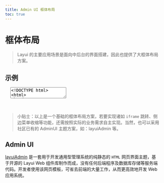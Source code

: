 ```yaml
---
title: Admin UI 框体布局
toc: true
---
```

 
# 框体布局

> Layui 的主要应用场景是面向中后台的界面搭建，因此也提供了大框体布局方案。

<h2 id="examples" lay-toc="">示例</h2>

<pre class="layui-code" lay-options="{preview: 'iframe',style: 'height: 450px;', layout: ['preview', 'code'], tools: ['full','window']}">
  <textarea>
<!DOCTYPE html>
<html>
<head>
  <meta charset="utf-8">
  <title>layout 管理界面大布局示例 - Layui</title>
  <meta name="renderer" content="webkit">
  <meta http-equiv="X-UA-Compatible" content="IE=edge,chrome=1">
  <meta name="viewport" content="width=device-width, initial-scale=1">
  <link href="{{= d.layui.cdn.css }}" rel="stylesheet">
</head>
<body>
<div class="layui-layout layui-layout-admin">
  <div class="layui-header">
    <div class="layui-logo layui-hide-xs layui-bg-black">layout demo</div>
    <!-- 头部区域（可配合layui 已有的水平导航） -->
    <ul class="layui-nav layui-layout-left">
      <!-- 移动端显示 -->
      <li class="layui-nav-item layui-show-xs-inline-block layui-hide-sm" lay-header-event="menuLeft">
        <i class="layui-icon layui-icon-spread-left"></i>
      </li>
      <li class="layui-nav-item layui-hide-xs"><a href="javascript:;">nav 1</a></li>
      <li class="layui-nav-item layui-hide-xs"><a href="javascript:;">nav 2</a></li>
      <li class="layui-nav-item layui-hide-xs"><a href="javascript:;">nav 3</a></li>
      <li class="layui-nav-item">
        <a href="javascript:;">nav groups</a>
        <dl class="layui-nav-child">
          <dd><a href="javascript:;">menu 11</a></dd>
          <dd><a href="javascript:;">menu 22</a></dd>
          <dd><a href="javascript:;">menu 33</a></dd>
        </dl>
      </li>
    </ul>
    <ul class="layui-nav layui-layout-right">
      <li class="layui-nav-item layui-hide layui-show-sm-inline-block">
        <a href="javascript:;">
          <img src="//unpkg.com/outeres@0.0.10/img/layui/icon-v2.png" class="layui-nav-img">
          tester
        </a>
        <dl class="layui-nav-child">
          <dd><a href="javascript:;">Your Profile</a></dd>
          <dd><a href="javascript:;">Settings</a></dd>
          <dd><a href="javascript:;">Sign out</a></dd>
        </dl>
      </li>
      <li class="layui-nav-item" lay-header-event="menuRight" lay-unselect>
        <a href="javascript:;">
          <i class="layui-icon layui-icon-more-vertical"></i>
        </a>
      </li>
    </ul>
  </div>
  <div class="layui-side layui-bg-black">
    <div class="layui-side-scroll">
      <!-- 左侧导航区域（可配合layui已有的垂直导航） -->
      <ul class="layui-nav layui-nav-tree" lay-filter="test">
        <li class="layui-nav-item layui-nav-itemed">
          <a class="" href="javascript:;">menu group 1</a>
          <dl class="layui-nav-child">
            <dd><a href="javascript:;">menu 1</a></dd>
            <dd><a href="javascript:;">menu 2</a></dd>
            <dd><a href="javascript:;">menu 3</a></dd>
            <dd><a href="javascript:;">the links</a></dd>
          </dl>
        </li>
        <li class="layui-nav-item">
          <a href="javascript:;">menu group 2</a>
          <dl class="layui-nav-child">
            <dd><a href="javascript:;">list 1</a></dd>
            <dd><a href="javascript:;">list 2</a></dd>
            <dd><a href="javascript:;">超链接</a></dd>
          </dl>
        </li>
        <li class="layui-nav-item"><a href="javascript:;">click menu item</a></li>
        <li class="layui-nav-item"><a href="javascript:;">the links</a></li>
      </ul>
    </div>
  </div>
  <div class="layui-body">
    <!-- 内容主体区域 -->
    <div style="padding: 15px;">
      <blockquote class="layui-elem-quote layui-text">
        Layui 框体布局内容主体区域
      </blockquote>
      <div class="layui-card layui-panel">
        <div class="layui-card-header">
          下面是充数内容，为的是出现滚动条
        </div>
        <div class="layui-card-body">
        充数内容<br>充数内容<br>充数内容<br>充数内容<br>充数内容<br>充数内容<br>充数内容<br>充数内容<br>充数内容<br>充数内容<br>充数内容<br>充数内容<br>充数内容<br>充数内容<br>充数内容<br>充数内容<br>充数内容<br>充数内容<br>充数内容<br>充数内容<br>充数内容<br>充数内容<br>充数内容<br>充数内容<br>充数内容<br>充数内容<br>充数内容<br>充数内容<br>充数内容<br>充数内容<br>充数内容<br>充数内容<br>充数内容<br>充数内容<br>充数内容<br>充数内容<br>充数内容<br>充数内容<br>充数内容<br>充数内容<br>充数内容<br>充数内容<br>充数内容<br>充数内容<br>充数内容<br>充数内容<br>充数内容<br>充数内容<br>充数内容<br>充数内容<br>你还真滑到了底部呀
        </div>
      </div>
      <br><br>
    </div>
  </div>
  <div class="layui-footer">
    <!-- 底部固定区域 -->
    底部固定区域
  </div>
</div>
<script src="{{= d.layui.cdn.js }}"></script>
<script>
//JS 
layui.use(['element', 'layer', 'util'], function(){
  var element = layui.element;
  var layer = layui.layer;
  var util = layui.util;
  var $ = layui.$;
  
  //头部事件
  util.event('lay-header-event', {
    menuLeft: function(othis){ // 左侧菜单事件
      layer.msg('展开左侧菜单的操作', {icon: 0});
    },
    menuRight: function(){  // 右侧菜单事件
      layer.open({
        type: 1
        ,title: '更多'
        ,content: '<div style="padding: 15px;">处理右侧面板的操作</div>'
        ,area: ['260px', '100%']
        ,offset: 'rt' //右上角
        ,anim: 5
        ,shadeClose: true
        ,scrollbar: false
      });
    }
  });
});
</script>
</body>
</html>
  </textarea>
</pre>

<br>

> 小贴士：以上是一个基础的框体布局方案，若要实现诸如 `iframe` 跳转、侧边菜单收缩等功能，还需按照实际的业务需求自主实现。当然，也可以采用社区已有的 AdminUI 主题方案，如：layuiAdmin 等。

<h2 id="adminui" lay-toc="">Admin UI</h2>

<a href="https://dev.layuion.com/themes/layuiadmin/" target="_blank">layuiAdmin</a> 是一套用于开发通用型管理系统的纯静态的 `HTML` 网页界面主题，基于开源的 Layui Web 组件库制作而成，没有任何后端程序及数据库存储等服务端代码。开发者使用该网页模板，可省去前端的大量工作，从而更高效地开发 Web 应用系统。
